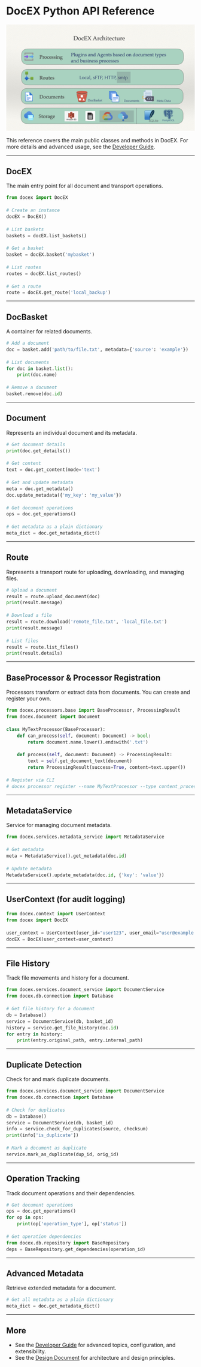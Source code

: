 # DocEX Python API Reference

![DocEX Architecture](DocEX_Architecture.jpeg)

This reference covers the main public classes and methods in DocEX. For more details and advanced usage, see the [Developer Guide](Developer_Guide.md).

---

## DocEX

The main entry point for all document and transport operations.

```python
from docex import DocEX

# Create an instance
docEX = DocEX()

# List baskets
baskets = docEX.list_baskets()

# Get a basket
basket = docEX.basket('mybasket')

# List routes
routes = docEX.list_routes()

# Get a route
route = docEX.get_route('local_backup')
```

---

## DocBasket

A container for related documents.

```python
# Add a document
doc = basket.add('path/to/file.txt', metadata={'source': 'example'})

# List documents
for doc in basket.list():
    print(doc.name)

# Remove a document
basket.remove(doc.id)
```

---

## Document

Represents an individual document and its metadata.

```python
# Get document details
print(doc.get_details())

# Get content
text = doc.get_content(mode='text')

# Get and update metadata
meta = doc.get_metadata()
doc.update_metadata({'my_key': 'my_value'})

# Get document operations
ops = doc.get_operations()

# Get metadata as a plain dictionary
meta_dict = doc.get_metadata_dict()
```

---

## Route

Represents a transport route for uploading, downloading, and managing files.

```python
# Upload a document
result = route.upload_document(doc)
print(result.message)

# Download a file
result = route.download('remote_file.txt', 'local_file.txt')
print(result.message)

# List files
result = route.list_files()
print(result.details)
```

---

## BaseProcessor & Processor Registration

Processors transform or extract data from documents. You can create and register your own.

```python
from docex.processors.base import BaseProcessor, ProcessingResult
from docex.document import Document

class MyTextProcessor(BaseProcessor):
    def can_process(self, document: Document) -> bool:
        return document.name.lower().endswith('.txt')

    def process(self, document: Document) -> ProcessingResult:
        text = self.get_document_text(document)
        return ProcessingResult(success=True, content=text.upper())

# Register via CLI
# docex processor register --name MyTextProcessor --type content_processor --description "Uppercases text files" --config '{}'
```

---

## MetadataService

Service for managing document metadata.

```python
from docex.services.metadata_service import MetadataService

# Get metadata
meta = MetadataService().get_metadata(doc.id)

# Update metadata
MetadataService().update_metadata(doc.id, {'key': 'value'})
```

---

## UserContext (for audit logging)

```python
from docex.context import UserContext
from docex import DocEX

user_context = UserContext(user_id="user123", user_email="user@example.com", roles=["admin"])
docEX = DocEX(user_context=user_context)
```

---

## File History

Track file movements and history for a document.

```python
from docex.services.document_service import DocumentService
from docex.db.connection import Database

# Get file history for a document
db = Database()
service = DocumentService(db, basket_id)
history = service.get_file_history(doc.id)
for entry in history:
    print(entry.original_path, entry.internal_path)
```

---

## Duplicate Detection

Check for and mark duplicate documents.

```python
from docex.services.document_service import DocumentService
from docex.db.connection import Database

# Check for duplicates
db = Database()
service = DocumentService(db, basket_id)
info = service.check_for_duplicates(source, checksum)
print(info['is_duplicate'])

# Mark a document as duplicate
service.mark_as_duplicate(dup_id, orig_id)
```

---

## Operation Tracking

Track document operations and their dependencies.

```python
# Get document operations
ops = doc.get_operations()
for op in ops:
    print(op['operation_type'], op['status'])

# Get operation dependencies
from docex.db.repository import BaseRepository
deps = BaseRepository.get_dependencies(operation_id)
```

---

## Advanced Metadata

Retrieve extended metadata for a document.

```python
# Get all metadata as a plain dictionary
meta_dict = doc.get_metadata_dict()
```

---

## More
- See the [Developer Guide](Developer_Guide.md) for advanced topics, configuration, and extensibility.
- See the [Design Document](DocEX_Design.md) for architecture and design principles. 